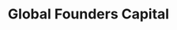 ---
layout: firm_page
title: "Global Founders Capital"
id: "globalfounderscapital.com"
permalink: "/globalfounderscapitalglobalfounderscapital.com/"
website: "https://www.globalfounderscapital.com"
offices: "Berlin (Germany), New York (United States), San Francisco (United States), London (United Kingdom), Paris (France), Sao Paulo (Brazil), Singapore (Singapore), Dubai (United Arab Emirates)"
investment_stages: "Seed, Series A, Series B, Series C"
portfolio_companies: "Facebook, LinkedIn, Slack, Away Travel, Zalando, DeliveryHero, Revolut, trivago, Lazada"
portfolio_link: "https://www.globalfounderscapital.com/companies"
investment_markets: "Internet, FinTech, Enterprise Software, Marketing, Retail, Real Estate, Media, Transportation, Travel, Fashion, Telecom, HRTech, Home Living, Food"
founded_year: "2013"
description: "Global Founders Capital is a global early-stage investor that empowers gifted entrepreneurs. They support founders from pre-seed and seed through all stages of growth, offering operational support to help them scale. GFC has a global track record of backing entrepreneurs across various continents."
linkedin: "https://www.linkedin.com/company/global-founders-capital"
twitter: ""
instagram: ""
team_page: "https://www.globalfounderscapital.com/team"
investor_type: "Venture Capital"
crunchbase: "https://www.crunchbase.com/organization/global-founders-capital"
pitchbook: "https://pitchbook.com/profiles/investor/56355-94"

# SEO Optimization
meta_title: "Global Founders Capital - VC Firm - projectstartups.com"
meta_description: "Global Founders Capital, Global Founders Capital is a global early-stage investor that empowers gifted entrepreneurs. They support founders from pre-seed and seed through all ..."
meta_keywords: "Global Founders Capital, Internet, FinTech, Enterprise Software, Marketing, Retail, Real Estate, Media, Transportation, Travel, Fashion, Telecom, HRTech, Home Living, Food, VC firm, venture capital, startup investor, projectstartups.com"
canonical_url: "https://vc.projectstartups.com/globalfounderscapitalglobalfounderscapital.com/"
---